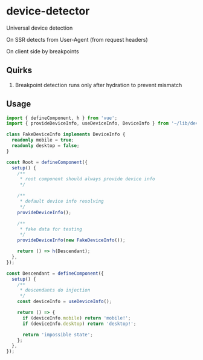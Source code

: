 # device-detector

Universal device detection

On SSR detects from User-Agent (from request headers)

On client side by breakpoints

## Quirks

1. Breakpoint detection runs only after hydration to prevent mismatch

## Usage

```typescript
import { defineComponent, h } from 'vue';
import { provideDeviceInfo, useDeviceInfo, DeviceInfo } from '~/lib/device-detector';

class FakeDeviceInfo implements DeviceInfo {
  readonly mobile = true;
  readonly desktop = false;
}

const Root = defineComponent({
  setup() {
    /**
     * root component should always provide device info
     */

    /**
     * default device info resolving
     */
    provideDeviceInfo();

    /**
     * fake data for testing
     */
    provideDeviceInfo(new FakeDeviceInfo());

    return () => h(Descendant);
  },
});

const Descendant = defineComponent({
  setup() {
    /**
     * descendants do injection
     */
    const deviceInfo = useDeviceInfo();

    return () => {
      if (deviceInfo.mobile) return 'mobile!';
      if (deviceInfo.desktop) return 'desktop!';

      return 'impossible state';
    };
  },
});
```
